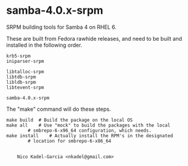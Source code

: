 samba-4.0.x-srpm
================

SRPM building tools for Samba 4 on RHEL 6.

These are built from Fedora rawhide releases, and need to be built and
installed in the following order.

	krb5-srpm
	iniparser-srpm

	libtalloc-srpm
	libtdb-srpm
	libldb-srpm
	libtevent-srpm

	samba-4.0.x-srpm

The "make" command will do these steps.

	make build	# Build the package on the local OS
	make all	# Use "mock" to build the packages with the local
			# smbrepo-6-x96_64 configuration, which needs.
	make install	# Actually install the RPM's in the designated
			# location for smbrepo-6-x86_64


		Nico Kadel-Garcia <nkadel@gmail.com>
